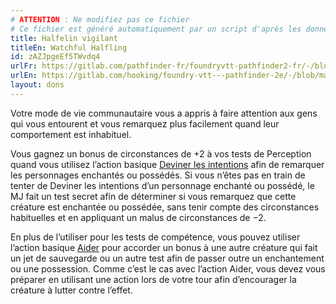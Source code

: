 ```yaml
---
# ATTENTION : Ne modifiez pas ce fichier
# Ce fichier est généré automatiquement par un script d'après les données du module Foundry VTT officiel et de sa traduction
title: Halfelin vigilant
titleEn: Watchful Halfling
id: zAZJpgeEf5TWvdq4
urlFr: https://gitlab.com/pathfinder-fr/foundryvtt-pathfinder2-fr/-/blob/master/data/feats/zAZJpgeEf5TWvdq4.htm
urlEn: https://gitlab.com/hooking/foundry-vtt---pathfinder-2e/-/blob/master/packs/data/feats.db/watchful-halfling.json
layout: dons
---
```

Votre mode de vie communautaire vous a appris à faire attention aux gens qui vous entourent et vous remarquez plus facilement quand leur comportement est inhabituel.

Vous gagnez un bonus de circonstances de +2 à vos tests de Perception quand vous utilisez l’action basique [Deviner les intentions](../actions/deviner-les-intentions.md) afin de remarquer les personnages enchantés ou possédés. Si vous n’êtes pas en train de tenter de Deviner les intentions d’un personnage enchanté ou possédé, le MJ fait un test secret afin de déterminer si vous remarquez que cette créature est enchantée ou possédée, sans tenir compte des circonstances habituelles et en appliquant un malus de circonstances de −2.

En plus de l’utiliser pour les tests de compétence, vous pouvez utiliser l’action basique [Aider](../actions/aider.md) pour accorder un bonus à une autre créature qui fait un jet de sauvegarde ou un autre test afin de passer outre un enchantement ou une possession. Comme c’est le cas avec l’action Aider, vous devez vous préparer en utilisant une action lors de votre tour afin d’encourager la créature à lutter contre l’effet.
